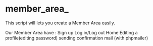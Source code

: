# member_area_
This script will lets you create a Member Area easily.

Our Member Area have :
Sign up
Log in/Log out
Home
Editing a profile(editing password)
sending confirmation mail (with phpmailer)   
